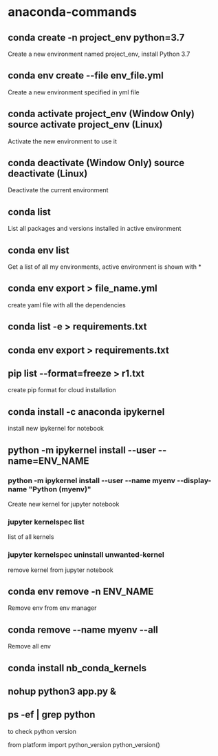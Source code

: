 # anaconda-commands

## conda create -n project_env python=3.7
Create a new environment named project_env, install Python 3.7

## conda env create --file env_file.yml
Create a new environment specified in yml file 

## conda activate project_env (Window Only) source activate project_env (Linux)
Activate the new environment to use it

## conda deactivate (Window Only)  source deactivate (Linux)
Deactivate the current environment

## conda list
List all packages and versions installed in active environment

## conda env list
Get a list of all my environments, active environment is shown with *

## conda env export > file_name.yml
create yaml file with all the dependencies 

## conda list -e > requirements.txt
## conda env export > requirements.txt

## pip list --format=freeze > r1.txt
create pip format for cloud installation





## conda install -c anaconda ipykernel
install new ipykernel for notebook

## python -m ipykernel install --user --name=ENV_NAME

### python -m ipykernel install --user --name myenv --display-name "Python (myenv)"
Create new kernel for jupyter notebook 

### jupyter kernelspec list
list of all kernels

### jupyter kernelspec uninstall unwanted-kernel 
remove kernel from jupyter notebook

## conda env remove -n ENV_NAME
Remove env from env manager

## conda remove --name myenv --all
Remove all env

## conda install nb_conda_kernels

## nohup python3 app.py &

## ps -ef | grep python


to check python version 

from platform import python_version
python_version()

